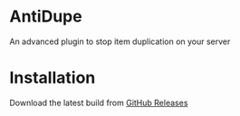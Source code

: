 # AntiDupe
An advanced plugin to stop item duplication on your server
# Installation
Download the latest build from [GitHub Releases](https://github.com/BlockNetworks/AntiDupe/releases)
